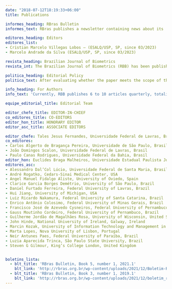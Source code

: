 ```yaml
---
date: "2018-07-12T18:19:33+06:00"
title: Publications

informes_heading: RBras Bulletin
informes_text: RBras publishes a newsletter containing news about its  activities, letters to the editor and comments from the members and editorials. It provides a means to express ideas about statistical and biometric issues and is published biannually. If you would like to submit content to the RBras Bulletin, please contact one of the editors.

editores_heading: Editors
editores_list:
- Cristian Marcelo Villegas Lobos – (ESALQ/USP, SP, since 03/2023)
- Marcelo Andrade da Silva (ESALQ/USP, SP, since 03/2023)

revista_heading: Brazilian Journal of Biometrics
revista_int: The Brazilian Journal of Biometrics (RBB) has been published uninterruptedly for over 37 years thanks to the voluntary work of its Editors and Reviewers and without charging any kind of fees to authors and readers. The general objective of the journal is to publish original research papers that explore, promote and extend statistical methods in biological sciences.

politica_heading: Editorial Policy
politica_text: After evaluating whether the paper meets the scope of the journal and has scientific relevance, the editor-in-chief forwards it for blind review to at least two reviewers who are experts in the subject.

info_heading: For Authors
info_text: 'Currently, RBB publishes 6 to 10 articles quarterly, totaling four issues per year and since January 2021 all articles have been published in English. Authors can submit papers at any time on the RBB website:'

equipe_editorial_title: Editorial Team

editor_chefe_title: EDITOR-IN-CHIEF
co_editores_title: CO-EDITORS
editor_hon_title: HONORARY EDITOR
editor_asc_title: ASSOCIATE EDITORS

editor_chefe: Tales Jesus Fernandes, Universidade Federal de Lavras, Brasil
co_editores:
- Carlos Algerto de Bragança Pereira, Universidade de São Paulo, Brasil
- João Domingos Scalon, Universidade Federal de Lavras, Brasil
- Paulo Canas Rodrigues, Universidade Federal da Bahia, Brasil
editor_hon: Euclides Braga Malheiros, Universidade Estadual Paulista Júlio de Mesquita Filho, Brasil
editores_asc:
- Alessandro Dal’Col Lúcio, Universidade Federal de Santa Maria, Brasil
- André Rogatko, Cedars-Sinai Medical Center, USA
- Angel Manuel Fidalgo Aliste, University of Oviedo, Spain
- Clarice Garcia Borges Demétrio, University of São Paulo, Brazil
- Daniel Furtado Ferreira, Federal University of Lavras, Brazil
- Hui Jiang, University of Michigan, USA
- Luiz Ricardo Nakamura, Federal University of Santa Catarina, Brazil
- Enrico Antônio Colosimo, Federal University of Minas Gerais, Brazil
- Francisco José de Azevedo Cysneiros, Federal University of Pernambuco, Brazil
- Gauss Moutinho Cordeiro, Federal University of Pernambuco, Brazil
- Guilherme Jordão de Magalhães Rosa, University of Wisconsin, United States
- John Hinde, National University of Ireland, Galway, Ireland
- Marcin Kozak, University of Information Technology and Management in Rzeszow, Poland
- Marta Lopes, Nova University of Lisbon, Portugal
- Neir Antunes Paes, Federal University of Paraíba, Brazil
- Luzia Aparecida Trinca, São Paulo State University, Brazil
- Steven G Gilmour, King’s College London, United Kingdom


boletins_lista:
  - blt_title: 'RBras Bulletin, Book 5, number 1, 2021.1'
    blt_link: 'http://rbras.org.br/wp-content/uploads/2021/12/Boletim-Rbras-2021.1.pdf'
  - blt_title: 'RBras Bulletin, Book 3, number 1, 2019.1'
    blt_link: 'http://rbras.org.br/wp-content/uploads/2021/12/boletim_rbras_2019.1.pdf'
---
```

